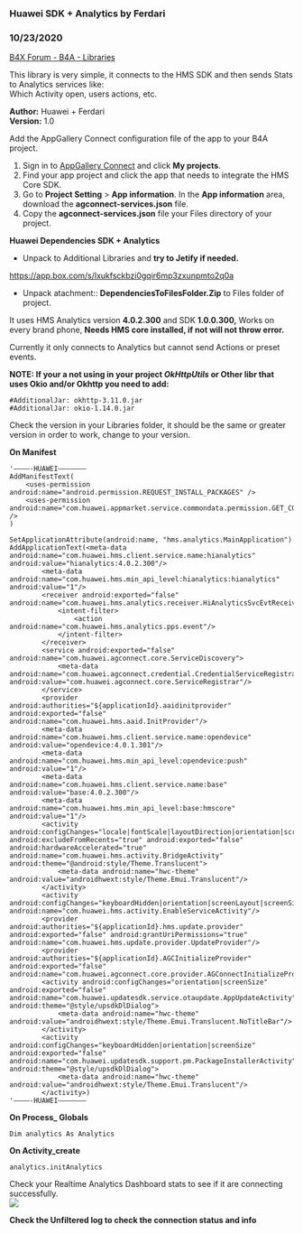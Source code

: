 ### Huawei SDK + Analytics by Ferdari
### 10/23/2020
[B4X Forum - B4A - Libraries](https://www.b4x.com/android/forum/threads/123762/)

This library is very simple, it connects to the HMS SDK and then sends Stats to Analytics services like:  
Which Activity open, users actions, etc.  
  
**Author:** Huawei + Ferdari  
**Version:** 1.0  
  
Add the AppGallery Connect configuration file of the app to your B4A project.  

1. Sign in to [AppGallery Connect](https://developer.huawei.com/consumer/en/service/josp/agc/index.html) and click **My projects**.
2. Find your app project and click the app that needs to integrate the HMS Core SDK.
3. Go to **Project Setting** > **App information**. In the **App information** area, download the **agconnect-services.json** file.
4. Copy the **agconnect-services.json** file your Files directory of your project.

  
**Huawei Dependencies SDK + Analytics**  

- Unpack to Additional Libraries and **try to Jetify if needed.**

<https://app.box.com/s/lxukfsckbzi0gqir6mp3zxunpmto2q0a>  

- Unpack atachment:: **DependenciesToFilesFolder.Zip** to Files folder of project.

  
  
  
It uses HMS Analytics version **4.0.2.300** and SDK **1.0.0.300,** Works on every brand phone, **Needs HMS core installed, if not will not throw error.**  
  
Currently it only connects to Analytics but cannot send Actions or preset events.  
  
**NOTE: If your a not using in your project *OkHttpUtils* or Other libr that uses Okio and/or Okhttp you need to add:**  

```B4X
#AdditionalJar: okhttp-3.11.0.jar  
#AdditionalJar: okio-1.14.0.jar
```

  
Check the version in your Libraries folder, it should be the same or greater version in order to work, change to your version.  
  
  
**On Manifest**  

```B4X
'————-HUAWEI——————–  
AddManifestText(  
    <uses-permission android:name="android.permission.REQUEST_INSTALL_PACKAGES" />  
    <uses-permission android:name="com.huawei.appmarket.service.commondata.permission.GET_COMMON_DATA" />  
)  
  
SetApplicationAttribute(android:name, "hms.analytics.MainApplication")  
AddApplicationText(<meta-data android:name="com.huawei.hms.client.service.name:hianalytics" android:value="hianalytics:4.0.2.300"/>  
        <meta-data android:name="com.huawei.hms.min_api_level:hianalytics:hianalytics" android:value="1"/>  
        <receiver android:exported="false" android:name="com.huawei.hms.analytics.receiver.HiAnalyticsSvcEvtReceiver">  
            <intent-filter>  
                <action android:name="com.huawei.hms.analytics.pps.event"/>  
            </intent-filter>  
        </receiver>  
        <service android:exported="false" android:name="com.huawei.agconnect.core.ServiceDiscovery">  
            <meta-data android:name="com.huawei.agconnect.credential.CredentialServiceRegistrar" android:value="com.huawei.agconnect.core.ServiceRegistrar"/>  
        </service>  
        <provider android:authorities="${applicationId}.aaidinitprovider" android:exported="false" android:name="com.huawei.hms.aaid.InitProvider"/>  
        <meta-data android:name="com.huawei.hms.client.service.name:opendevice" android:value="opendevice:4.0.1.301"/>  
        <meta-data android:name="com.huawei.hms.min_api_level:opendevice:push" android:value="1"/>  
        <meta-data android:name="com.huawei.hms.client.service.name:base" android:value="base:4.0.2.300"/>  
        <meta-data android:name="com.huawei.hms.min_api_level:base:hmscore" android:value="1"/>  
        <activity android:configChanges="locale|fontScale|layoutDirection|orientation|screenLayout|screenSize|smallestScreenSize" android:excludeFromRecents="true" android:exported="false" android:hardwareAccelerated="true" android:name="com.huawei.hms.activity.BridgeActivity" android:theme="@android:style/Theme.Translucent">  
            <meta-data android:name="hwc-theme" android:value="androidhwext:style/Theme.Emui.Translucent"/>  
        </activity>  
        <activity android:configChanges="keyboardHidden|orientation|screenLayout|screenSize|smallestScreenSize" android:name="com.huawei.hms.activity.EnableServiceActivity"/>  
        <provider android:authorities="${applicationId}.hms.update.provider" android:exported="false" android:grantUriPermissions="true" android:name="com.huawei.hms.update.provider.UpdateProvider"/>  
        <provider android:authorities="${applicationId}.AGCInitializeProvider" android:exported="false" android:name="com.huawei.agconnect.core.provider.AGConnectInitializeProvider"/>  
        <activity android:configChanges="orientation|screenSize" android:exported="false" android:name="com.huawei.updatesdk.service.otaupdate.AppUpdateActivity" android:theme="@style/upsdkDlDialog">  
            <meta-data android:name="hwc-theme" android:value="androidhwext:style/Theme.Emui.Translucent.NoTitleBar"/>  
        </activity>  
        <activity android:configChanges="keyboardHidden|orientation|screenSize" android:exported="false" android:name="com.huawei.updatesdk.support.pm.PackageInstallerActivity" android:theme="@style/upsdkDlDialog">  
            <meta-data android:name="hwc-theme" android:value="androidhwext:style/Theme.Emui.Translucent"/>  
        </activity>)  
'————-HUAWEI——————–
```

  
**On Process\_ Globals**  

```B4X
Dim analytics As Analytics
```

  
  
**On Activity\_create**  

```B4X
analytics.initAnalytics
```

  
  
Check your Realtime Analytics Dashboard stats to see if it are connecting successfully.  
![](https://www.b4x.com/android/forum/attachments/101967)  
  
**Check the Unfiltered log to check the connection status and info**